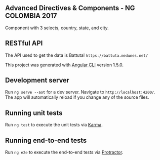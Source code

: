 ## Advanced Directives & Components - NG COLOMBIA 2017

Component with 3 selects, country, state, and city.

## RESTful API

The API used to get the data is Battuta! `https://battuta.medunes.net/`

This project was generated with [Angular CLI](https://github.com/angular/angular-cli) version 1.5.0.

## Development server

Run `ng serve --aot` for a dev server. Navigate to `http://localhost:4200/`. The app will automatically reload if you change any of the source files.

## Running unit tests

Run `ng test` to execute the unit tests via [Karma](https://karma-runner.github.io).

## Running end-to-end tests

Run `ng e2e` to execute the end-to-end tests via [Protractor](http://www.protractortest.org/).
